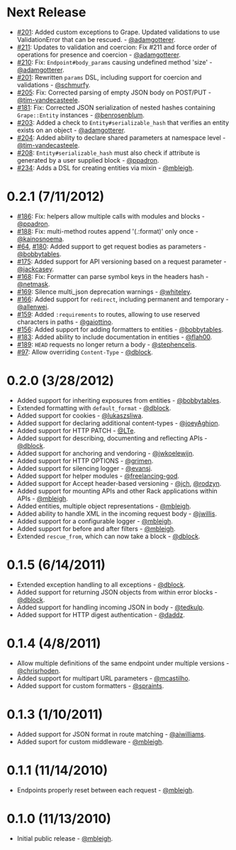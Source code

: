 Next Release
============

* [#201](https://github.com/intridea/grape/pull/201): Added custom exceptions to Grape. Updated validations to use ValidationError that can be rescued. - [@adamgotterer](https://github.com/adamgotterer).
* [#211](https://github.com/intridea/grape/pull/211): Updates to validation and coercion: Fix #211 and force order of operations for presence and coercion - [@adamgotterer](https://github.com/adamgotterer).
* [#210](https://github.com/intridea/grape/pull/210): Fix: `Endpoint#body_params` causing undefined method 'size' - [@adamgotterer](https://github.com/adamgotterer).
* [#201](https://github.com/intridea/grape/pull/201): Rewritten `params` DSL, including support for coercion and validations - [@schmurfy](https://github.com/schmurfy).
* [#205](https://github.com/intridea/grape/pull/205): Fix: Corrected parsing of empty JSON body on POST/PUT - [@tim-vandecasteele](https://github.com/tim-vandecasteele).
* [#181](https://github.com/intridea/grape/pull/181): Fix: Corrected JSON serialization of nested hashes containing `Grape::Entity` instances - [@benrosenblum](https://github.com/benrosenblum).
* [#203](https://github.com/intridea/grape/pull/203): Added a check to `Entity#serializable_hash` that verifies an entity exists on an object - [@adamgotterer](https://github.com/adamgotterer).
* [#204](https://github.com/intridea/grape/pull/204): Added ability to declare shared parameters at namespace level - [@tim-vandecasteele](https://github.com/tim-vandecasteele).
* [#208](https://github.com/intridea/grape/pull/208): `Entity#serializable_hash` must also check if attribute is generated by a user supplied block - [@ppadron](https://github.com/ppadron).
* [#234](https://github.com/intridea/grape/pull/234): Adds a DSL for creating entities via mixin - [@mbleigh](https://github.com/mbleigh).

0.2.1 (7/11/2012)
=================

* [#186](https://github.com/intridea/grape/issues/186): Fix: helpers allow multiple calls with modules and blocks - [@ppadron](https://github.com/ppadron).
* [#188](https://github.com/intridea/grape/pull/188): Fix: multi-method routes append '(.:format)' only once - [@kainosnoema](https://github.com/kainosnoema).
* [#64](https://github.com/intridea/grape/issues/64), [#180](https://github.com/intridea/grape/pull/180): Added support to get request bodies as parameters - [@bobbytables](https://github.com/bobbytables).
* [#175](https://github.com/intridea/grape/pull/175): Added support for API versioning based on a request parameter - [@jackcasey](https://github.com/jackcasey).
* [#168](https://github.com/intridea/grape/pull/168): Fix: Formatter can parse symbol keys in the headers hash - [@netmask](https://github.com/netmask).
* [#169](https://github.com/intridea/grape/pull/169): Silence multi_json deprecation warnings - [@whiteley](https://github.com/whiteley).
* [#166](https://github.com/intridea/grape/pull/166): Added support for `redirect`, including permanent and temporary - [@allenwei](https://github.com/allenwei).
* [#159](https://github.com/intridea/grape/pull/159): Added `:requirements` to routes, allowing to use reserved characters in paths - [@gaiottino](https://github.com/gaiottino).
* [#156](https://github.com/intridea/grape/pull/156): Added support for adding formatters to entities - [@bobbytables](https://github.com/bobbytables).
* [#183](https://github.com/intridea/grape/pull/183): Added ability to include documentation in entities - [@flah00](https://github.com/flah00).
* [#189](https://github.com/intridea/grape/pull/189): `HEAD` requests no longer return a body - [@stephencelis](https://github.com/stephencelis).
* [#97](https://github.com/intridea/grape/issues/97): Allow overriding `Content-Type` - [@dblock](https://github.com/dblock).

0.2.0 (3/28/2012)
=================

* Added support for inheriting exposures from entities - [@bobbytables](https://github.com/bobbytables).
* Extended formatting with `default_format` - [@dblock](https://github.com/dblock).
* Added support for cookies - [@lukaszsliwa](https://github.com/lukaszsliwa).
* Added support for declaring additional content-types - [@joeyAghion](https://github.com/joeyAghion).
* Added support for HTTP PATCH - [@LTe](https://github.com/LTe).
* Added support for describing, documenting and reflecting APIs - [@dblock](https://github.com/dblock).
* Added support for anchoring and vendoring - [@jwkoelewijn](https://github.com/jwkoelewijn).
* Added support for HTTP OPTIONS - [@grimen](https://github.com/grimen).
* Added support for silencing logger - [@evansj](https://github.com/evansj).
* Added support for helper modules - [@freelancing-god](https://github.com/freelancing-god).
* Added support for Accept header-based versioning - [@jch](https://github.com/jch), [@rodzyn](https://github.com/rodzyn).
* Added support for mounting APIs and other Rack applications within APIs - [@mbleigh](https://github.com/mbleigh).
* Added entities, multiple object representations - [@mbleigh](https://github.com/mbleigh).
* Added ability to handle XML in the incoming request body - [@jwillis](https://github.com/jwillis).
* Added support for a configurable logger - [@mbleigh](https://github.com/mbleigh).
* Added support for before and after filters - [@mbleigh](https://github.com/mbleigh).
* Extended `rescue_from`, which can now take a block - [@dblock](https://github.com/dblock).


0.1.5 (6/14/2011)
==================

* Extended exception handling to all exceptions - [@dblock](https://github.com/dblock).
* Added support for returning JSON objects from within error blocks - [@dblock](https://github.com/dblock).
* Added support for handling incoming JSON in body - [@tedkulp](https://github.com/tedkulp).
* Added support for HTTP digest authentication - [@daddz](https://github.com/daddz).

0.1.4 (4/8/2011)
==================

* Allow multiple definitions of the same endpoint under multiple versions - [@chrisrhoden](https://github.com/chrisrhoden).
* Added support for multipart URL parameters - [@mcastilho](https://github.com/mcastilho).
* Added support for custom formatters - [@spraints](https://github.com/spraints).

0.1.3 (1/10/2011)
==================

* Added support for JSON format in route matching - [@aiwilliams](https://github.com/aiwilliams).
* Added suport for custom middleware - [@mbleigh](https://github.com/mbleigh).

0.1.1 (11/14/2010)
==================

* Endpoints properly reset between each request - [@mbleigh](https://github.com/mbleigh).

0.1.0 (11/13/2010)
==================

* Initial public release - [@mbleigh](https://github.com/mbleigh).
